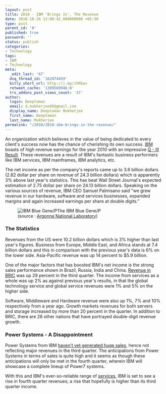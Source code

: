 ```yaml
---
layout: post
title: 2010 - IBM 'Brings In', The Revenue
date: 2010-10-26 13:00:42.000000000 +05:30
type: post
parent_id: '0'
published: true
password: ''
status: publish
categories:
- Technology
tags:
- IBM
- Technology
meta:
  _edit_last: '67'
  dsq_thread_id: '162074459'
  bitly_short_url: http://j.mp/ihM1wv
  retweet_cache: '1309569946:0'
  trx_addons_post_views_count: '37'
author:
  login: Deeptaman
  email: d.mukherjee05@gmail.com
  display_name: Deeptaman Mukherjee
  first_name: Deeptaman
  last_name: Mukherjee
permalink: "/2010/2010-ibm-brings-in-the-revenue/"
---
```

<p>An organization which believes in the value of being dedicated to every client's success now has the chance of cherishing its own success. <a href="http://www.ibm.com/">IBM</a> boasts of high revenue earnings for the year 2010 with an impressive <a href="http://www.businesswire.com/news/home/20101018007069/en/IBM-Reports-2010-Third-Quarter-Results">Q - III Result</a>. These revenues are a result of IBM's fantastic business performers like IBM services, IBM mainframes, IBM analytics, etc.</p>
<p>The net income as per the company's reports came up to 3.6 billion dollars (2.82 dollar per share on revenue of 24.3 billion dollars) which is apparently 3% above last year's statistics. This has beat Wall Street Journal's expected estimation of 2.75 dollar per share on 24.13 billion dollars. Speaking on the various sources of revenue, IBM CEO Samuel Palmisano said "we grew revenue in our hardware, software and services businesses, expanded margins and again increased earnings per share at double digits."</p>
<p><!--more--></p>
<figure><img src="/static/2010/10/ibm-servers.jpg" alt="IBM Blue Gene/P" />The IBM Blue Gene/P<br />
<figcaption> (source : <a href="http://www.flickr.com/photos/argonne/3334947628/">Argonne National Laboratory</a>)</figcaption>
</figure>
<h3>The Statistics</h3>
<p>Revenues from the US were 10.2 billion dollars which is 3% higher than last year's figures. Business from Europe, Middle East, and Africa stands at 7.4 billion dollars and this in comparison with the previous year's data is 6% on the lower side. Asia-Pacific revenue was up 14 percent to $5.9 billion.</p>
<p>One of the major factors that has boosted IBM's net income is the strong sales performance shown in Brazil, Russia, India and China. <a href="http://calcuttatube.com/ibm-net-income-up-12-percent-boosted-by-bric-sales/127478/">Revenue in BRIC</a> was up 29 percent in the third quarter. The income from services as a whole was up 2% as against previous year's results, in that the global technology service and global service revenues were 1% and 5% on the higher side. </p>
<p>Software, Middleware and Hardware revenue were also up 1%, 7% and 10% respectively from a year ago. Growth markets revenues for both servers and storage increased by more than 20 percent in the quarter. In addition to BRIC, there are 28 other nations that have portrayed double-digit revenue growth.</p>
<h3>Power Systems - A Disappointment</h3>
<p>Power Systems from IBM <a href="http://www.itjungle.com/tfh/tfh102510-story03.html">haven't yet generated huge sales</a>, hence not reflecting major revenues in the third quarter. The anticipations from Power Systems in terms of sales is quite high and it seems as though these anticipations will only be met in the fourth quarter, wherein IBM will showcase a complete lineup of Power7 systems. </p>
<p>With this and IBM's ever-so-reliable range of <a href="http://www.ibm.com/technologyservices/">services</a>, IBM is set to see a rise in fourth quarter revenues; a rise that hopefully is higher than its third quarter income.</p>
